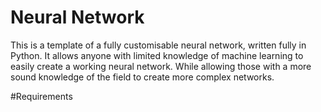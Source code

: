 # Neural Network

This is a template of a fully customisable neural network, written fully in Python. It allows anyone with limited knowledge of machine learning to easily create a working neural network. While allowing those with a more sound knowledge of the field to create more complex networks.

#Requirements
